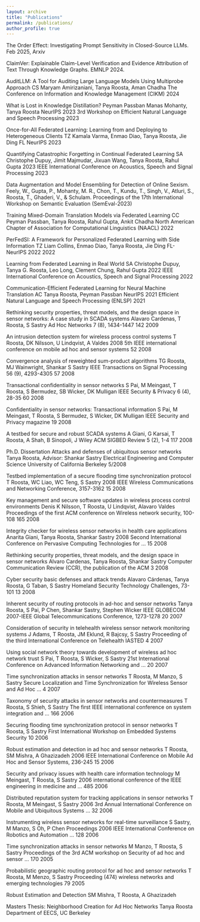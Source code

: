 ```yaml
---
layout: archive
title: "Publications"
permalink: /publications/
author_profile: true
---
```

The Order Effect: Investigating Prompt Sensitivity in Closed-Source LLMs. Feb 2025, Arxiv

ClaimVer: Explainable Claim-Level Verification and Evidence Attribution of Text Through Knowledge Graphs.  EMNLP 2024.

AuditLLM: A Tool for Auditing Large Language Models Using Multiprobe Approach
CS Maryam Amirizaniani, Tanya Roosta, Aman Chadha
The Conference on Information and Knowledge Management (CIKM)		2024

What is Lost in Knowledge Distillation?
Peyman Passban Manas Mohanty, Tanya Roosta
NeurIPS 2023 3rd Workshop on Efficient Natural Language and Speech Processing		2023

Once-for-All Federated Learning: Learning from and Deploying to Heterogeneous Clients
TZ Kamala Varma, Enmao Diao, Tanya Roosta, Jie Ding
FL NeurIPS		2023

Quantifying Catastrophic Forgetting in Continual Federated Learning
SA Christophe Dupuy, Jimit Majmudar, Jixuan Wang, Tanya Roosta, Rahul Gupta 
2023 IEEE International Conference on Acoustics, Speech and Signal Processing		2023

Data Augmentation and Model Ensembling for Detection of Online Sexism. Feely, W., Gupta, P., Mohanty, M. R., Chon, T., Kundu, T., Singh, V., Atluri, S., Roosta, T., Ghaderi, V., & Schulam.  Proceedings of the 17th International Workshop on Semantic Evaluation (SemEval-2023)

Training Mixed-Domain Translation Models via Federated Learning
CC Peyman Passban, Tanya Roosta, Rahul Gupta, Ankit Chadha
North American Chapter of Association for Computational Linguistics (NAACL)		2022

PerFedSI: A Framework for Personalized Federated Learning with Side Information
TZ Liam Collins, Enmao Diao, Tanya Roosta, Jie Ding
FL-NeurIPS 2022		2022

Learning from Federated Learning in Real World
SA Christophe Dupuy, Tanya G. Roosta, Leo Long, Clement Chung, Rahul Gupta
2022 IEEE International Conference on Acoustics, Speech and Signal Processing		2022

Communication-Efficient Federated Learning for Neural Machine Translation
AC Tanya Roosta, Peyman Passban
NeurIPS 2021 Efficient Natural Language and Speech Processing (ENLSP)		2021

Rethinking security properties, threat models, and the design space in sensor networks: A case study in SCADA systems
Alavaro Cardenas, T Roosta, S Sastry
Ad Hoc Networks 7 (8), 1434-1447	142	2009

An intrusion detection system for wireless process control systems
T Roosta, DK Nilsson, U Lindqvist, A Valdes
2008 5th IEEE international conference on mobile ad hoc and sensor systems	52	2008

Convergence analysis of reweighted sum-product algorithms
TG Roosta, MJ Wainwright, Shankar S Sastry
IEEE Transactions on Signal Processing 56 (9), 4293-4305	57	2008

Transactional confidentiality in sensor networks
S Pai, M Meingast, T Roosta, S Bermudez, SB Wicker, DK Mulligan
IEEE Security & Privacy 6 (4), 28-35	60	2008

Confidentiality in sensor networks: Transactional information
S Pai, M Meingast, T Roosta, S Bermudez, S Wicker, DK Mulligan
IEEE Security and Privacy magazine	19	2008

A testbed for secure and robust SCADA systems
A Giani, G Karsai, T Roosta, A Shah, B Sinopoli, J Wiley
ACM SIGBED Review 5 (2), 1-4	117	2008

Ph.D. Dissertation
Attacks and defenses of ubiquitous sensor networks
Tanya Roosta, Advisor: Shankar Sastry
Electrical Engineering and Computer Science University of California Berkeley	5/2008

Testbed implementation of a secure flooding time synchronization protocol
T Roosta, WC Liao, WC Teng, S Sastry
2008 IEEE Wireless Communications and Networking Conference, 3157-3162	15	2008

Key management and secure software updates in wireless process control environments
Denis K Nilsson, T Roosta, U Lindqvist, Alavaro Valdes
Proceedings of the first ACM conference on Wireless network security, 100-108	165	2008

Integrity checker for wireless sensor networks in health care applications
Anarita Giani, Tanya Roosta, Shankar Sastry
2008 Second International Conference on Pervasive Computing Technologies for …	15	2008

Rethinking security properties, threat models, and the design space in sensor networks
Alvaro Cardenas, Tanya Roosta, Shankar Sastry
Computer Communication Review (CCR), the publication of the ACM	3	2008

Cyber security basic defenses and attack trends
Alavaro Cárdenas, Tanya Roosta, G Taban, S Sastry
Homeland Security Technology Challenges, 73-101	13	2008

Inherent security of routing protocols in ad-hoc and sensor networks
Tanya Roosta, S Pai, P Chen, Shankar Sastry, Stephen Wicker
IEEE GLOBECOM 2007-IEEE Global Telecommunications Conference, 1273-1278	20	2007

Consideration of security in telehealth wireless sensor network monitoring systems
J Adams, T Roosta, JM Eklund, R Bajcsy, S Sastry
Proceeding of the third International Conference on Telehealth IASTED	4	2007

Using social network theory towards development of wireless ad hoc network trust
S Pai, T Roosta, S Wicker, S Sastry
21st International Conference on Advanced Information Networking and …	20	2007

Time synchronization attacks in sensor networks
T Roosta, M Manzo, S Sastry
Secure Localization and Time Synchronization for Wireless Sensor and Ad Hoc …	4	2007

Taxonomy of security attacks in sensor networks and countermeasures
T Roosta, S Shieh, S Sastry
The first IEEE international conference on system integration and …	166	2006

Securing flooding time synchronization protocol in sensor networks
T Roosta, S Sastry
First International Workshop on Embedded Systems Security	10	2006

Robust estimation and detection in ad hoc and sensor networks
T Roosta, SM Mishra, A Ghazizadeh
2006 IEEE International Conference on Mobile Ad Hoc and Sensor Systems, 236-245	15	2006

Security and privacy issues with health care information technology
M Meingast, T Roosta, S Sastry
2006 international conference of the IEEE engineering in medicine and …	485	2006

Distributed reputation system for tracking applications in sensor networks
T Roosta, M Meingast, S Sastry
2006 3rd Annual International Conference on Mobile and Ubiquitous Systems …	32	2006

Instrumenting wireless sensor networks for real-time surveillance
S Sastry, M Manzo, S Oh, P Chen
Proceedings 2006 IEEE International Conference on Robotics and Automation …	128	2006

Time synchronization attacks in sensor networks
M Manzo, T Roosta, S Sastry
Proceedings of the 3rd ACM workshop on Security of ad hoc and sensor …	170	2005

Probabilistic geographic routing protocol for ad hoc and sensor networks
T Roosta, M Menzo, S Sastry
Proceeding (474) wireless networks and emerging technologies	79	2005

Robust Estimation and Detection
SM Mishra, T Roosta, A Ghazizadeh

Masters Thesis:
Neighborhood Creation for Ad Hoc Networks
Tanya Roosta
Department of EECS, UC Berkeley 

